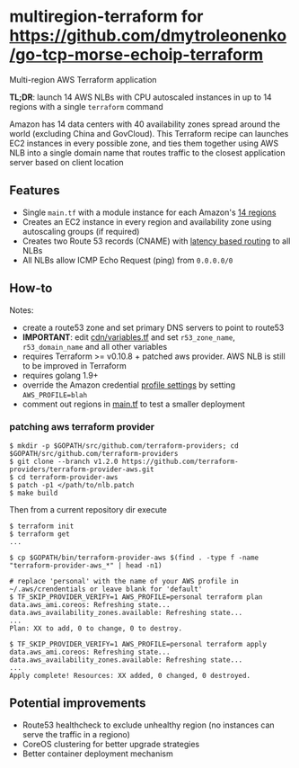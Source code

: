# multiregion-terraform for https://github.com/dmytroleonenko/go-tcp-morse-echoip-terraform
Multi-region AWS Terraform application

**TL;DR**: launch 14 AWS NLBs with CPU autoscaled instances in up to 14 regions with a single `terraform` command

Amazon has 14 data centers with 40 availability zones spread around the world (excluding China and GovCloud). This Terraform recipe can launches EC2 instances in every possible zone, and ties them together using AWS NLB into a single domain name that routes traffic to the closest application server based on client location

## Features

* Single `main.tf` with a module instance for each Amazon's [14 regions][1]
* Creates an EC2 instance in every region and availability zone using autoscaling groups (if required)
* Creates two Route 53 records (CNAME) with [latency based routing][2] to all NLBs
* All NLBs allow ICMP Echo Request (ping) from `0.0.0.0/0`

## How-to

Notes:

* create a route53 zone and set primary DNS servers to point to route53
* **IMPORTANT**: edit [cdn/variables.tf](cdn/variables.tf) and set `r53_zone_name`, `r53_domain_name` and all other variables
* requires Terraform >= v0.10.8 + patched aws provider. AWS NLB is still to be improved in Terraform
* requires golang 1.9+
* override the Amazon credential [profile settings][3] by setting `AWS_PROFILE=blah`
* comment out regions in [main.tf](main.tf) to test a smaller deployment

### patching aws terraform provider

```
$ mkdir -p $GOPATH/src/github.com/terraform-providers; cd $GOPATH/src/github.com/terraform-providers
$ git clone --branch v1.2.0 https://github.com/terraform-providers/terraform-provider-aws.git
$ cd terraform-provider-aws
$ patch -p1 </path/to/nlb.patch
$ make build
```
Then from a current repository dir execute

```
$ terraform init
$ terraform get
...

$ cp $GOPATH/bin/terraform-provider-aws $(find . -type f -name "terraform-provider-aws_*" | head -n1)

# replace 'personal' with the name of your AWS profile in ~/.aws/crendentials or leave blank for 'default'
$ TF_SKIP_PROVIDER_VERIFY=1 AWS_PROFILE=personal terraform plan
data.aws_ami.coreos: Refreshing state...
data.aws_availability_zones.available: Refreshing state...
...
Plan: XX to add, 0 to change, 0 to destroy.

$ TF_SKIP_PROVIDER_VERIFY=1 AWS_PROFILE=personal terraform apply
data.aws_ami.coreos: Refreshing state...
data.aws_availability_zones.available: Refreshing state...
...
Apply complete! Resources: XX added, 0 changed, 0 destroyed.
```

## Potential improvements
* Route53 healthcheck to exclude unhealthy region (no instances can serve the traffic in a regiono)
* CoreOS clustering for better upgrade strategies
* Better container deployment mechanism


[1]: https://docs.aws.amazon.com/AWSEC2/latest/UserGuide/using-regions-availability-zones.html#concepts-available-regions
[2]: https://docs.aws.amazon.com/Route53/latest/DeveloperGuide/routing-policy.html#routing-policy-latency
[3]: https://www.terraform.io/docs/providers/aws/#shared-credentials-file
